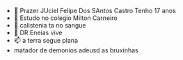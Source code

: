 - 👋 Prazer JUciel Felipe Dos SAntos Castro Tenho 17 anos 
- 👀 Estudo no colegio Milton Carneiro
- 🌱 calistenia ta no sangue
- 💞️ DR Eneias vive
- 📫 a terra segue plana
-   matador de demonios adeusd as bruxinhas 

<!---
JucielCastro2/JucielCastro2 is a ✨ special ✨ repository because its `README.md` (this file) appears on your GitHub profile.
You can click the Preview link to take a look at your changes.
--->
